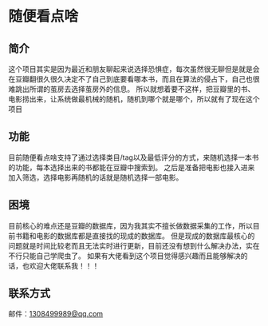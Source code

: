 # 随便看点啥

## 简介
这个项目其实是因为最近和朋友聊起来说选择恐惧症，每次虽然很无聊但是就是会在豆瓣翻很久很久决定不了自己到底要看哪本书，而且在算法的侵占下，自己也很难跳出所谓的茧房去选择茧房外的信息。
所以就想着要不这样，把豆瓣里的书、电影捞出来，让系统做最机械的随机，随机到哪个就是哪个，所以就有了现在这个项目

## 功能
目前随便看点啥支持了通过选择类目/tag以及最低评分的方式，来随机选择一本书的功能，每本选择出来的书都能在豆瓣中搜索到。
之后是准备把电影也接入进来加入筛选，选择电影再随机的话就是随机选择一部电影。

## 困境
目前核心的难点还是豆瓣的数据库，因为我其实不擅长做数据采集的工作，所以目前书籍和电影的数据库都是直接找的现成的数据库。
但是现成的数据库最核心的问题就是时间比较老而且无法实时进行更新，目前还没有想到什么解决办法，实在不行只能自己学爬虫了。
如果有大佬看到这个项目觉得感兴趣而且能够解决的话，也欢迎大佬联系我！！！

## 联系方式
邮件：1308499989@qq.com
